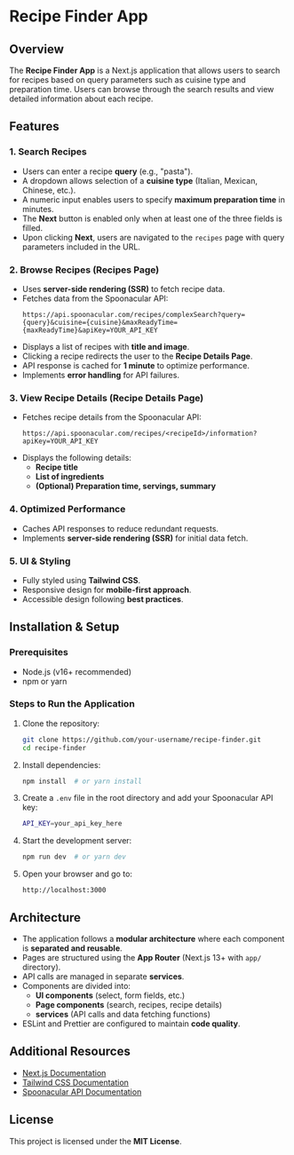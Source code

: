 # Recipe Finder App

## Overview

The **Recipe Finder App** is a Next.js application that allows users to search for recipes based on query parameters such as cuisine type and preparation time. Users can browse through the search results and view detailed information about each recipe.

## Features

### 1. **Search Recipes**

- Users can enter a recipe **query** (e.g., "pasta").
- A dropdown allows selection of a **cuisine type** (Italian, Mexican, Chinese, etc.).
- A numeric input enables users to specify **maximum preparation time** in minutes.
- The **Next** button is enabled only when at least one of the three fields is filled.
- Upon clicking **Next**, users are navigated to the `recipes` page with query parameters included in the URL.

### 2. **Browse Recipes (Recipes Page)**

- Uses **server-side rendering (SSR)** to fetch recipe data.
- Fetches data from the Spoonacular API:
  ```
  https://api.spoonacular.com/recipes/complexSearch?query={query}&cuisine={cuisine}&maxReadyTime={maxReadyTime}&apiKey=YOUR_API_KEY
  ```
- Displays a list of recipes with **title and image**.
- Clicking a recipe redirects the user to the **Recipe Details Page**.
- API response is cached for **1 minute** to optimize performance.
- Implements **error handling** for API failures.

### 3. **View Recipe Details (Recipe Details Page)**

- Fetches recipe details from the Spoonacular API:
  ```
  https://api.spoonacular.com/recipes/<recipeId>/information?apiKey=YOUR_API_KEY
  ```
- Displays the following details:
  - **Recipe title**
  - **List of ingredients**
  - **(Optional) Preparation time, servings, summary**

### 4. **Optimized Performance**

- Caches API responses to reduce redundant requests.
- Implements **server-side rendering (SSR)** for initial data fetch.

### 5. **UI & Styling**

- Fully styled using **Tailwind CSS**.
- Responsive design for **mobile-first approach**.
- Accessible design following **best practices**.

## Installation & Setup

### **Prerequisites**

- Node.js (v16+ recommended)
- npm or yarn

### **Steps to Run the Application**

1. Clone the repository:
   ```sh
   git clone https://github.com/your-username/recipe-finder.git
   cd recipe-finder
   ```
2. Install dependencies:
   ```sh
   npm install  # or yarn install
   ```
3. Create a `.env` file in the root directory and add your Spoonacular API key:
   ```sh
   API_KEY=your_api_key_here
   ```
4. Start the development server:
   ```sh
   npm run dev  # or yarn dev
   ```
5. Open your browser and go to:
   ```
   http://localhost:3000
   ```

## Architecture

- The application follows a **modular architecture** where each component is **separated and reusable**.
- Pages are structured using the **App Router** (Next.js 13+ with `app/` directory).
- API calls are managed in separate **services**.
- Components are divided into:
  - **UI components** (select, form fields, etc.)
  - **Page components** (search, recipes, recipe details)
  - **services** (API calls and data fetching functions)
- ESLint and Prettier are configured to maintain **code quality**.

## Additional Resources

- [Next.js Documentation](https://nextjs.org/docs)
- [Tailwind CSS Documentation](https://tailwindcss.com/docs)
- [Spoonacular API Documentation](https://spoonacular.com/food-api/docs)

## License

This project is licensed under the **MIT License**.
